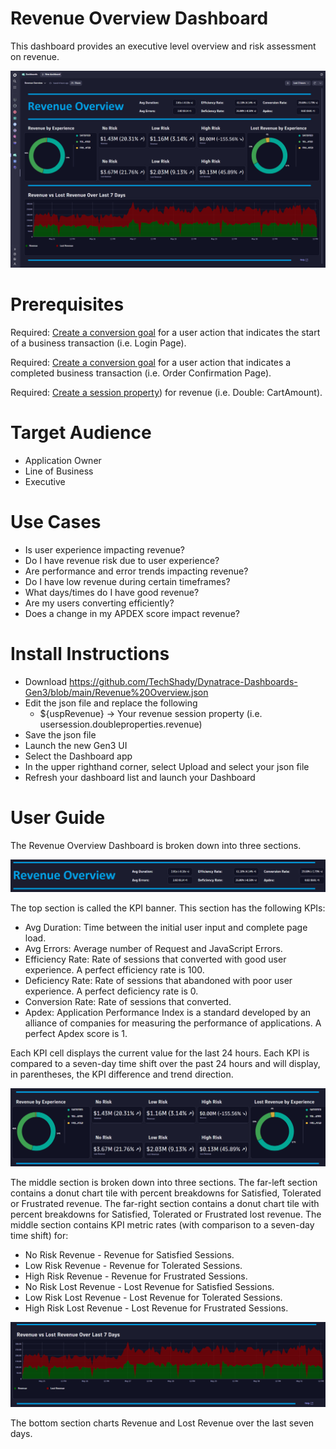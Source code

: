# Revenue Overview Dashboard
This dashboard provides an executive level overview and risk assessment on revenue.

![Revenue Overview Dashboard](RevenueOverview.png)

# Prerequisites

Required: [Create a conversion goal](https://www.dynatrace.com/support/help/platform-modules/digital-experience/web-applications/analyze-and-use/define-conversion-goals) for a user action that indicates the start of a business transaction (i.e. Login Page).

Required: [Create a conversion goal](https://www.dynatrace.com/support/help/platform-modules/digital-experience/web-applications/analyze-and-use/define-conversion-goals) for a user action that indicates a completed business transaction (i.e. Order Confirmation Page).

Required: [Create a session property](https://www.dynatrace.com/support/help/platform-modules/digital-experience/custom-applications/additional-configuration/define-custom-action-and-session-properties)) for revenue (i.e. Double: CartAmount).

# Target Audience

- Application Owner
- Line of Business
- Executive

# Use Cases

- Is user experience impacting revenue?
- Do I have revenue risk due to user experience?
- Are performance and error trends impacting revenue?
- Do I have low revenue during certain timeframes?
- What days/times do I have good revenue?
- Are my users converting efficiently? 
- Does a change in my APDEX score impact revenue?

# Install Instructions

- Download https://github.com/TechShady/Dynatrace-Dashboards-Gen3/blob/main/Revenue%20Overview.json
- Edit the json file and replace the following
    - ${uspRevenue} -> Your revenue session property (i.e. usersession.doubleproperties.revenue)
- Save the json file
- Launch the new Gen3 UI
- Select the Dashboard app
- In the upper righthand corner, select Upload and select your json file
- Refresh your dashboard list and launch your Dashboard

# User Guide

The Revenue Overview Dashboard is broken down into three sections.

![Revenue Overview Dashboard](RevenueOverview-1.png)

The top section is called the KPI banner. This section has the following KPIs:
- Avg Duration: Time between the initial user input and complete page load.
- Avg Errors: Average number of Request and JavaScript Errors.
- Efficiency Rate: Rate of sessions that converted with good user experience. A perfect efficiency rate is 100.
- Deficiency Rate: Rate of sessions that abandoned with poor user experience. A perfect deficiency rate is 0.
- Conversion Rate: Rate of sessions that converted.
- Apdex: Application Performance Index is a standard developed by an alliance of companies for measuring the performance of applications. A perfect Apdex score is 1.

Each KPI cell displays the current value for the last 24 hours. Each KPI is compared to a seven-day time shift over the past 24 hours and will display, in parentheses, the KPI difference and trend direction.

![Revenue Overview Dashboard](RevenueOverview-2.png)

The middle section is broken down into three sections. The far-left section contains a donut chart tile with percent breakdowns for Satisfied, Tolerated or Frustrated revenue. The far-right section contains a donut chart tile with percent breakdowns for Satisfied, Tolerated or Frustrated lost revenue. The middle section contains KPI metric rates (with comparison to a seven-day time shift) for: 
- No Risk Revenue - Revenue for Satisfied Sessions.
- Low Risk Revenue - Revenue for Tolerated Sessions.
- High Risk Revenue - Revenue for Frustrated Sessions.
- No Risk Lost Revenue - Lost Revenue for Satisfied Sessions.
- Low Risk Lost Revenue - Lost Revenue for Tolerated Sessions.
- High Risk Lost Revenue - Lost Revenue for Frustrated Sessions.
 
![Revenue Overview Dashboard](RevenueOverview-3.png)

The bottom section charts Revenue and Lost Revenue over the last seven days.
